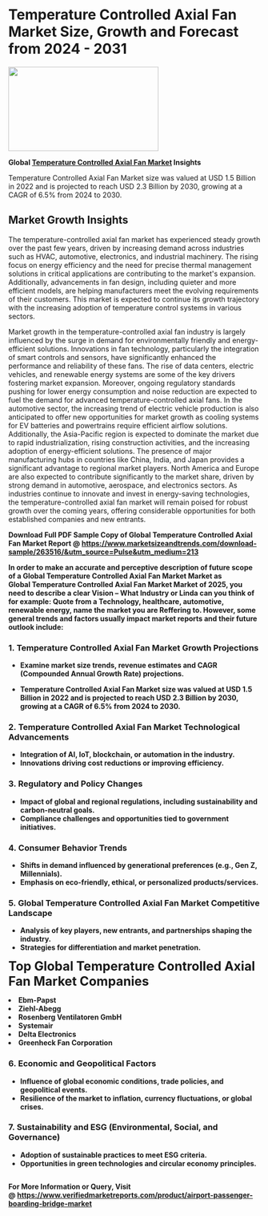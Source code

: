 <H1>Temperature Controlled Axial Fan Market Size, Growth and Forecast from 2024 - 2031</H1><img class="aligncenter size-medium wp-image-584254" src="https://thirdeyenews.in/wp-content/uploads/2024/09/Global-Market-Research-300x168.jpeg" alt="" width="300" height="168" /><p><strong>Global&nbsp;<a href="https://www.marketsizeandtrends.com/download-sample/263516/&amp;utm_source=Pulse&amp;utm_medium=213">Temperature Controlled Axial Fan Market</a> Insights</strong></p><p>Temperature Controlled Axial Fan Market size was valued at USD 1.5 Billion in 2022 and is projected to reach USD 2.3 Billion by 2030, growing at a CAGR of 6.5% from 2024 to 2030.</p><p><h2>Market Growth Insights</h2> <p>The temperature-controlled axial fan market has experienced steady growth over the past few years, driven by increasing demand across industries such as HVAC, automotive, electronics, and industrial machinery. The rising focus on energy efficiency and the need for precise thermal management solutions in critical applications are contributing to the market's expansion. Additionally, advancements in fan design, including quieter and more efficient models, are helping manufacturers meet the evolving requirements of their customers. This market is expected to continue its growth trajectory with the increasing adoption of temperature control systems in various sectors.</p> <p><strong></strong></p> <p>Market growth in the temperature-controlled axial fan industry is largely influenced by the surge in demand for environmentally friendly and energy-efficient solutions. Innovations in fan technology, particularly the integration of smart controls and sensors, have significantly enhanced the performance and reliability of these fans. The rise of data centers, electric vehicles, and renewable energy systems are some of the key drivers fostering market expansion. Moreover, ongoing regulatory standards pushing for lower energy consumption and noise reduction are expected to fuel the demand for advanced temperature-controlled axial fans. In the automotive sector, the increasing trend of electric vehicle production is also anticipated to offer new opportunities for market growth as cooling systems for EV batteries and powertrains require efficient airflow solutions. Additionally, the Asia-Pacific region is expected to dominate the market due to rapid industrialization, rising construction activities, and the increasing adoption of energy-efficient solutions. The presence of major manufacturing hubs in countries like China, India, and Japan provides a significant advantage to regional market players. North America and Europe are also expected to contribute significantly to the market share, driven by strong demand in automotive, aerospace, and electronics sectors. As industries continue to innovate and invest in energy-saving technologies, the temperature-controlled axial fan market will remain poised for robust growth over the coming years, offering considerable opportunities for both established companies and new entrants. <p><strong></p><p><span class=""><strong>Download Full PDF Sample Copy of Global Temperature Controlled Axial Fan Market Report</strong> @ <a href="https://www.marketsizeandtrends.com/download-sample/263516/&amp;utm_source=Pulse&amp;utm_medium=213" target="_blank">https://www.marketsizeandtrends.com/download-sample/263516/&amp;utm_source=Pulse&amp;utm_medium=213</a></span></p><p>In order to make an accurate and perceptive description of future scope of a Global&nbsp;Temperature Controlled Axial Fan Market Market as Global&nbsp;Temperature Controlled Axial Fan Market Market of 2025, you need to describe a clear Vision &ndash; What Industry or Linda can you think of for example: Quote from a Technology, healthcare, automotive, renewable energy, name the market you are Reffering to. However, some general trends and factors usually impact market reports and their future outlook include:</p><h3>1.&nbsp;<strong>Temperature Controlled Axial Fan Market Growth Projections</strong></h3><ul><li>Examine market size trends, revenue estimates and CAGR (Compounded Annual Growth Rate) projections.</li><li><p>Temperature Controlled Axial Fan Market size was valued at USD 1.5 Billion in 2022 and is projected to reach USD 2.3 Billion by 2030, growing at a CAGR of 6.5% from 2024 to 2030.</p></li></ul><h3>2.&nbsp;<strong>Temperature Controlled Axial Fan Market Technological Advancements</strong></h3><ul><li>Integration of AI, IoT, blockchain, or automation in the industry.</li><li>Innovations driving cost reductions or improving efficiency.</li></ul><h3>3.&nbsp;<strong>Regulatory and Policy Changes</strong></h3><ul><li>Impact of global and regional regulations, including sustainability and carbon-neutral goals.</li><li>Compliance challenges and opportunities tied to government initiatives.</li></ul><h3>4.&nbsp;<strong>Consumer Behavior Trends</strong></h3><ul><li>Shifts in demand influenced by generational preferences (e.g., Gen Z, Millennials).</li><li>Emphasis on eco-friendly, ethical, or personalized products/services.</li></ul><h3>5.&nbsp;<strong>Global Temperature Controlled Axial Fan Market Competitive Landscape</strong></h3><ul><li>Analysis of key players, new entrants, and partnerships shaping the industry.</li><li>Strategies for differentiation and market penetration.</li></ul><p data-pm-slice="1 1 []"><span style="color: inherit; font-family: inherit; font-size: 25px;">Top Global Temperature Controlled Axial Fan Market Companies</span></p><div class="" data-test-id=""><p><li>Ebm-Papst</li><li> Ziehl-Abegg</li><li> Rosenberg Ventilatoren GmbH</li><li> Systemair</li><li> Delta Electronics</li><li> Greenheck Fan Corporation</li></p></div><h3>6.&nbsp;<strong>Economic and Geopolitical Factors</strong></h3><ul><li>Influence of global economic conditions, trade policies, and geopolitical events.</li><li>Resilience of the market to inflation, currency fluctuations, or global crises.</li></ul><h3>7.&nbsp;<strong>Sustainability and ESG (Environmental, Social, and Governance)</strong></h3><ul><li>Adoption of sustainable practices to meet ESG criteria.</li><li>Opportunities in green technologies and circular economy principles.</li></ul><h2><strong style="font-size: 14px;">For More Information or Query, Visit @&nbsp;</strong><a style="background-color: #ffffff; font-size: 14px;" href="https://www.marketsizeandtrends.com/report/temperature-controlled-axial-fan-market/" target="_blank">https://www.verifiedmarketreports.com/product/airport-passenger-boarding-bridge-market</a></h2>

